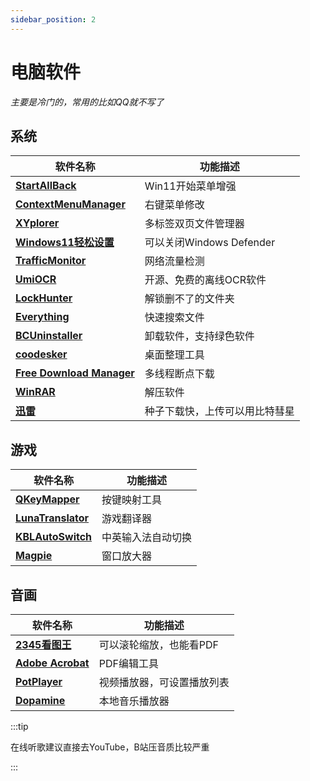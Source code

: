 ```yaml
---
sidebar_position: 2
---
```


# 电脑软件

*主要是冷门的，常用的比如QQ就不写了*


## 系统

| 软件名称 | 功能描述 |
|---------|---------|
| **[StartAllBack](https://www.puresys.net/4973.html)** | Win11开始菜单增强 |
| **[ContextMenuManager](https://www.coolexe.com/569.html)** | 右键菜单修改 |
| **[XYplorer](https://www.coolexe.com/1052.html)** | 多标签双页文件管理器 |
| **[Windows11轻松设置](https://www.puresys.net/8423.html)** | 可以关闭Windows Defender |
| **[TrafficMonitor](https://www.puresys.net/1839.html)** | 网络流量检测 |
| **[UmiOCR](https://www.coolexe.com/2254.html)** | 开源、免费的离线OCR软件 |
| **[LockHunter](https://lockhunter.com/)** | 解锁删不了的文件夹 |
| **[Everything](https://www.puresys.net/690.html)** | 快速搜索文件 |
| **[BCUninstaller](https://www.coolexe.com/1248.html)** | 卸载软件，支持绿色软件 |
| **[coodesker](https://www.puresys.net/2351.html)** | 桌面整理工具 |
| **[Free Download Manager](https://www.puresys.net/1525.html)** | 多线程断点下载 |
| **[WinRAR](https://www.puresys.net/334.html)** | 解压软件 |
| **[迅雷](https://www.puresys.net/311.html)** | 种子下载快，上传可以用比特彗星 |

## 游戏

| 软件名称 | 功能描述 |
|---------|---------|
| **[QKeyMapper](https://github.com/Zalafina/QKeyMapper)** | 按键映射工具 |
| **[LunaTranslator](https://docs.lunatranslator.org/zh/)** | 游戏翻译器 |
| **[KBLAutoSwitch](https://github.com/flyinclouds/KBLAutoSwitch)** | 中英输入法自动切换 |
| **[Magpie](https://github.com/Blinue/Magpie?tab=readme-ov-file)** | 窗口放大器 |

## 音画

| 软件名称 | 功能描述 |
|---------|---------|
| **[2345看图王](https://www.puresys.net/314.html)** | 可以滚轮缩放，也能看PDF |
| **[Adobe Acrobat](https://www.uy5.net/adobe_acrobat/)** | PDF编辑工具 |
| **[PotPlayer](https://www.puresys.net/670.html)** | 视频播放器，可设置播放列表 |
| **[Dopamine](https://github.com/digimezzo/dopamine-windows)** | 本地音乐播放器 |

:::tip

在线听歌建议直接去YouTube，B站压音质比较严重

:::